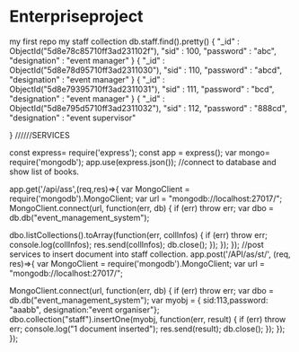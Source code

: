 # Enterpriseproject
my first repo
my staff collection
 db.staff.find().pretty()
{
        "_id" : ObjectId("5d8e78c85710ff3ad231102f"),
        "sid" : 100,
        "password" : "abc",
        "designation" : "event manager"
}
{
        "_id" : ObjectId("5d8e78d95710ff3ad2311030"),
        "sid" : 110,
        "password" : "abcd",
        "designation" : "event manager"
}
{
        "_id" : ObjectId("5d8e79395710ff3ad2311031"),
        "sid" : 111,
        "password" : "bcd",
        "designation" : "event manager"
}
{
        "_id" : ObjectId("5d8e795d5710ff3ad2311032"),
        "sid" : 112,
        "password" : "888cd",
        "designation" : "event supervisor"
        
}
//////SERVICES

const express= require('express');
const app = express();
var mongo= require('mongodb');
app.use(express.json());
//connect to database and show list of books.

app.get('/api/ass',(req,res)=>{
var MongoClient = require('mongodb').MongoClient;
var url = "mongodb://localhost:27017/";
MongoClient.connect(url, function(err, db) {
  if (err) throw err;
  var dbo = db.db("event_management_system");
 
  dbo.listCollections().toArray(function(err, collInfos) {
    if (err) throw err;
    console.log(collInfos);
    res.send(collInfos);
db.close();
 });
});
});
//post services to insert document into staff collection.
app.post('/API/as/st/', (req, res)=>{
var MongoClient = require('mongodb').MongoClient;
var url = "mongodb://localhost:27017/";

MongoClient.connect(url, function(err, db) {
  if (err) throw err;
  var dbo = db.db("event_management_system");
  var myobj = { sid:113,password: "aaabb", designation:"event organiser"};
  dbo.collection("staff").insertOne(myobj, function(err, result) {
    if (err) throw err;
    console.log("1 document inserted");
res.send(result);
    db.close();
  });
});
});
